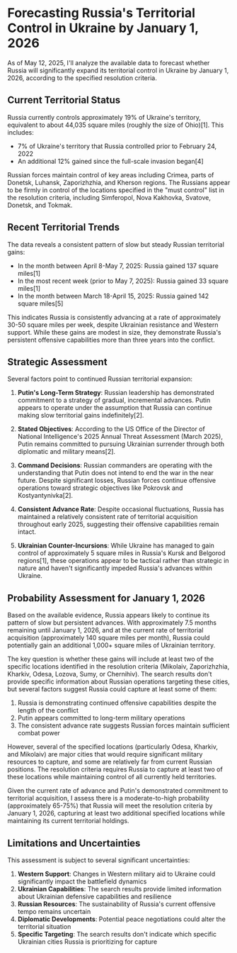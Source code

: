 # Forecasting Russia's Territorial Control in Ukraine by January 1, 2026

As of May 12, 2025, I'll analyze the available data to forecast whether Russia will significantly expand its territorial control in Ukraine by January 1, 2026, according to the specified resolution criteria.

## Current Territorial Status

Russia currently controls approximately 19% of Ukraine's territory, equivalent to about 44,035 square miles (roughly the size of Ohio)[1]. This includes:
- 7% of Ukraine's territory that Russia controlled prior to February 24, 2022
- An additional 12% gained since the full-scale invasion began[4]

Russian forces maintain control of key areas including Crimea, parts of Donetsk, Luhansk, Zaporizhzhia, and Kherson regions. The Russians appear to be firmly in control of the locations specified in the "must control" list in the resolution criteria, including Simferopol, Nova Kakhovka, Svatove, Donetsk, and Tokmak.

## Recent Territorial Trends

The data reveals a consistent pattern of slow but steady Russian territorial gains:
- In the month between April 8-May 7, 2025: Russia gained 137 square miles[1]
- In the most recent week (prior to May 7, 2025): Russia gained 33 square miles[1]
- In the month between March 18-April 15, 2025: Russia gained 142 square miles[5]

This indicates Russia is consistently advancing at a rate of approximately 30-50 square miles per week, despite Ukrainian resistance and Western support. While these gains are modest in size, they demonstrate Russia's persistent offensive capabilities more than three years into the conflict.

## Strategic Assessment

Several factors point to continued Russian territorial expansion:

1. **Putin's Long-Term Strategy**: Russian leadership has demonstrated commitment to a strategy of gradual, incremental advances. Putin appears to operate under the assumption that Russia can continue making slow territorial gains indefinitely[2].

2. **Stated Objectives**: According to the US Office of the Director of National Intelligence's 2025 Annual Threat Assessment (March 2025), Putin remains committed to pursuing Ukrainian surrender through both diplomatic and military means[2].

3. **Command Decisions**: Russian commanders are operating with the understanding that Putin does not intend to end the war in the near future. Despite significant losses, Russian forces continue offensive operations toward strategic objectives like Pokrovsk and Kostyantynivka[2].

4. **Consistent Advance Rate**: Despite occasional fluctuations, Russia has maintained a relatively consistent rate of territorial acquisition throughout early 2025, suggesting their offensive capabilities remain intact.

5. **Ukrainian Counter-Incursions**: While Ukraine has managed to gain control of approximately 5 square miles in Russia's Kursk and Belgorod regions[1], these operations appear to be tactical rather than strategic in nature and haven't significantly impeded Russia's advances within Ukraine.

## Probability Assessment for January 1, 2026

Based on the available evidence, Russia appears likely to continue its pattern of slow but persistent advances. With approximately 7.5 months remaining until January 1, 2026, and at the current rate of territorial acquisition (approximately 140 square miles per month), Russia could potentially gain an additional 1,000+ square miles of Ukrainian territory.

The key question is whether these gains will include at least two of the specific locations identified in the resolution criteria (Mikolaiv, Zaporizhzhia, Kharkiv, Odesa, Lozova, Sumy, or Chernihiv). The search results don't provide specific information about Russian operations targeting these cities, but several factors suggest Russia could capture at least some of them:

1. Russia is demonstrating continued offensive capabilities despite the length of the conflict
2. Putin appears committed to long-term military operations
3. The consistent advance rate suggests Russian forces maintain sufficient combat power

However, several of the specified locations (particularly Odesa, Kharkiv, and Mikolaiv) are major cities that would require significant military resources to capture, and some are relatively far from current Russian positions. The resolution criteria requires Russia to capture at least two of these locations while maintaining control of all currently held territories.

Given the current rate of advance and Putin's demonstrated commitment to territorial acquisition, I assess there is a moderate-to-high probability (approximately 65-75%) that Russia will meet the resolution criteria by January 1, 2026, capturing at least two additional specified locations while maintaining its current territorial holdings.

## Limitations and Uncertainties

This assessment is subject to several significant uncertainties:

1. **Western Support**: Changes in Western military aid to Ukraine could significantly impact the battlefield dynamics
2. **Ukrainian Capabilities**: The search results provide limited information about Ukrainian defensive capabilities and resilience
3. **Russian Resources**: The sustainability of Russia's current offensive tempo remains uncertain
4. **Diplomatic Developments**: Potential peace negotiations could alter the territorial situation
5. **Specific Targeting**: The search results don't indicate which specific Ukrainian cities Russia is prioritizing for capture